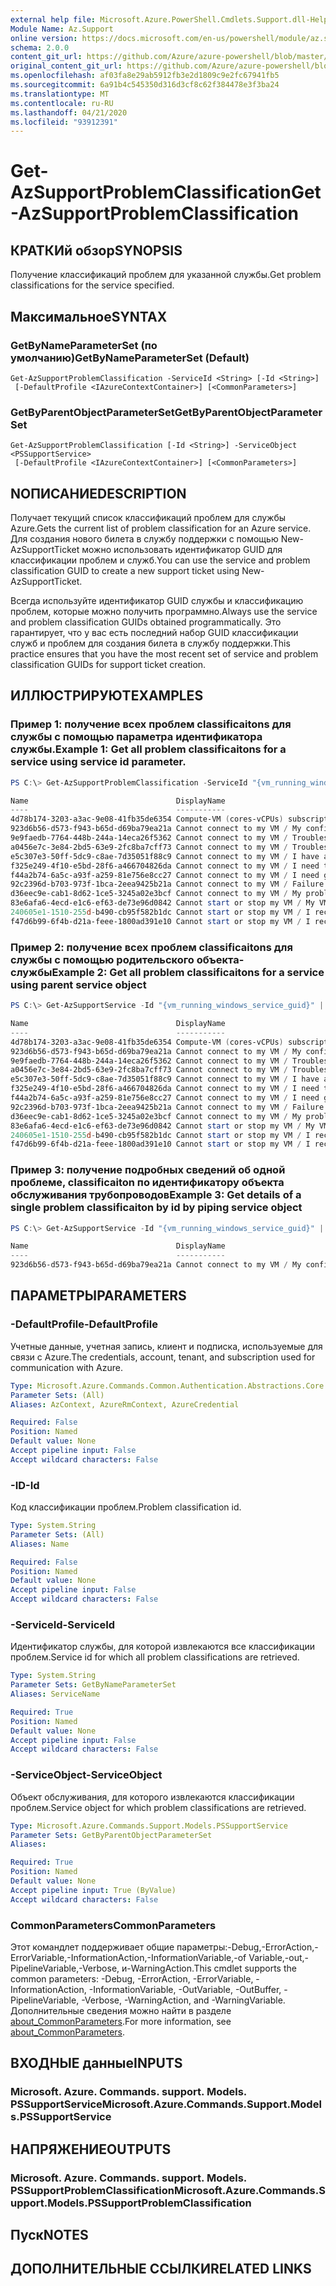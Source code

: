 ```yaml
---
external help file: Microsoft.Azure.PowerShell.Cmdlets.Support.dll-Help.xml
Module Name: Az.Support
online version: https://docs.microsoft.com/en-us/powershell/module/az.support/get-azsupportproblemclassification
schema: 2.0.0
content_git_url: https://github.com/Azure/azure-powershell/blob/master/src/Support/Support/help/Get-AzSupportProblemClassification.md
original_content_git_url: https://github.com/Azure/azure-powershell/blob/master/src/Support/Support/help/Get-AzSupportProblemClassification.md
ms.openlocfilehash: af03fa8e29ab5912fb3e2d1809c9e2fc67941fb5
ms.sourcegitcommit: 6a91b4c545350d316d3cf8c62f384478e3f3ba24
ms.translationtype: MT
ms.contentlocale: ru-RU
ms.lasthandoff: 04/21/2020
ms.locfileid: "93912391"
---
```

# <span data-ttu-id="fea95-101">Get-AzSupportProblemClassification</span><span class="sxs-lookup"><span data-stu-id="fea95-101">Get-AzSupportProblemClassification</span></span>

## <span data-ttu-id="fea95-102">КРАТКИй обзор</span><span class="sxs-lookup"><span data-stu-id="fea95-102">SYNOPSIS</span></span>
<span data-ttu-id="fea95-103">Получение классификаций проблем для указанной службы.</span><span class="sxs-lookup"><span data-stu-id="fea95-103">Get problem classifications for the service specified.</span></span>

## <span data-ttu-id="fea95-104">Максимальное</span><span class="sxs-lookup"><span data-stu-id="fea95-104">SYNTAX</span></span>

### <span data-ttu-id="fea95-105">GetByNameParameterSet (по умолчанию)</span><span class="sxs-lookup"><span data-stu-id="fea95-105">GetByNameParameterSet (Default)</span></span>
```
Get-AzSupportProblemClassification -ServiceId <String> [-Id <String>]
 [-DefaultProfile <IAzureContextContainer>] [<CommonParameters>]
```

### <span data-ttu-id="fea95-106">GetByParentObjectParameterSet</span><span class="sxs-lookup"><span data-stu-id="fea95-106">GetByParentObjectParameterSet</span></span>
```
Get-AzSupportProblemClassification [-Id <String>] -ServiceObject <PSSupportService>
 [-DefaultProfile <IAzureContextContainer>] [<CommonParameters>]
```

## <span data-ttu-id="fea95-107">NОПИСАНИЕ</span><span class="sxs-lookup"><span data-stu-id="fea95-107">DESCRIPTION</span></span>
<span data-ttu-id="fea95-108">Получает текущий список классификаций проблем для службы Azure.</span><span class="sxs-lookup"><span data-stu-id="fea95-108">Gets the current list of problem classification for an Azure service.</span></span> <span data-ttu-id="fea95-109">Для создания нового билета в службу поддержки с помощью New-AzSupportTicket можно использовать идентификатор GUID для классификации проблем и служб.</span><span class="sxs-lookup"><span data-stu-id="fea95-109">You can use the service and problem classification GUID to create a new support ticket using New-AzSupportTicket.</span></span>

<span data-ttu-id="fea95-110">Всегда используйте идентификатор GUID службы и классификацию проблем, которые можно получить программно.</span><span class="sxs-lookup"><span data-stu-id="fea95-110">Always use the service and problem classification GUIDs obtained programmatically.</span></span> <span data-ttu-id="fea95-111">Это гарантирует, что у вас есть последний набор GUID классификации служб и проблем для создания билета в службу поддержки.</span><span class="sxs-lookup"><span data-stu-id="fea95-111">This practice ensures that you have the most recent set of service and problem classification GUIDs for support ticket creation.</span></span>

## <span data-ttu-id="fea95-112">ИЛЛЮСТРИРУЮТ</span><span class="sxs-lookup"><span data-stu-id="fea95-112">EXAMPLES</span></span>

### <span data-ttu-id="fea95-113">Пример 1: получение всех проблем classificaitons для службы с помощью параметра идентификатора службы.</span><span class="sxs-lookup"><span data-stu-id="fea95-113">Example 1: Get all problem classificaitons for a service using service id parameter.</span></span>
```powershell
PS C:\> Get-AzSupportProblemClassification -ServiceId "{vm_running_windows_service_guid}"

Name                                 DisplayName
----                                 -----------
4d78b174-3203-a3ac-9e08-41fb35de6354 Compute-VM (cores-vCPUs) subscription limit increases
923d6b56-d573-f943-b65d-d69ba79ea21a Cannot connect to my VM / My configuration change impacted connectivity
9e9faedb-7764-448b-244a-14eca26f5362 Cannot connect to my VM / Troubleshoot my network security group (NSG)
a0456e7c-3e84-2bd5-63e9-2fc8ba7cff73 Cannot connect to my VM / Troubleshoot my VM firewall
e5c307e3-50ff-5dc9-c8ae-7d35051f88c9 Cannot connect to my VM / I have an issue with my public IP
f325e249-4f10-e5bd-28f6-a466704826da Cannot connect to my VM / I need to reset my password
f44a2b74-6a5c-a93f-a259-81e756e8cc27 Cannot connect to my VM / I need guidance with serial console access
92c2396d-b703-973f-1bca-2eea9425b21a Cannot connect to my VM / Failure to connect using RDP or SSH port
d36eec9e-cab1-8d62-1ce5-3245a02e3bcf Cannot connect to my VM / My problem is not listed above
83e6afa6-4ecd-e1c6-ef63-de73e96d0842 Cannot start or stop my VM / My VM will not start after a configuration change
240605e1-1510-255d-b490-cb95f582b1dc Cannot start or stop my VM / I received a disk related error
f47d6b99-6f4b-d21a-feee-1800ad391e10 Cannot start or stop my VM / I received an allocation failure
```

### <span data-ttu-id="fea95-114">Пример 2: получение всех проблем classificaitons для службы с помощью родительского объекта-службы</span><span class="sxs-lookup"><span data-stu-id="fea95-114">Example 2: Get all problem classificaitons for a service using parent service object</span></span>
```powershell
PS C:\> Get-AzSupportService -Id "{vm_running_windows_service_guid}" | Get-AzSupportProblemClassification 

Name                                 DisplayName
----                                 -----------
4d78b174-3203-a3ac-9e08-41fb35de6354 Compute-VM (cores-vCPUs) subscription limit increases
923d6b56-d573-f943-b65d-d69ba79ea21a Cannot connect to my VM / My configuration change impacted connectivity
9e9faedb-7764-448b-244a-14eca26f5362 Cannot connect to my VM / Troubleshoot my network security group (NSG)
a0456e7c-3e84-2bd5-63e9-2fc8ba7cff73 Cannot connect to my VM / Troubleshoot my VM firewall
e5c307e3-50ff-5dc9-c8ae-7d35051f88c9 Cannot connect to my VM / I have an issue with my public IP
f325e249-4f10-e5bd-28f6-a466704826da Cannot connect to my VM / I need to reset my password
f44a2b74-6a5c-a93f-a259-81e756e8cc27 Cannot connect to my VM / I need guidance with serial console access
92c2396d-b703-973f-1bca-2eea9425b21a Cannot connect to my VM / Failure to connect using RDP or SSH port
d36eec9e-cab1-8d62-1ce5-3245a02e3bcf Cannot connect to my VM / My problem is not listed above
83e6afa6-4ecd-e1c6-ef63-de73e96d0842 Cannot start or stop my VM / My VM will not start after a configuration change
240605e1-1510-255d-b490-cb95f582b1dc Cannot start or stop my VM / I received a disk related error
f47d6b99-6f4b-d21a-feee-1800ad391e10 Cannot start or stop my VM / I received an allocation failure
```

### <span data-ttu-id="fea95-115">Пример 3: получение подробных сведений об одной проблеме, classificaiton по идентификатору объекта обслуживания трубопроводов</span><span class="sxs-lookup"><span data-stu-id="fea95-115">Example 3: Get details of a single problem classificaiton by id by piping service object</span></span>
```powershell
PS C:\> Get-AzSupportService -Id "{vm_running_windows_service_guid}" | Get-AzSupportProblemClassification -Id 923d6b56-d573-f943-b65d-d69ba79ea21a

Name                                 DisplayName
----                                 -----------
923d6b56-d573-f943-b65d-d69ba79ea21a Cannot connect to my VM / My configuration change impacted connectivity
```

## <span data-ttu-id="fea95-116">ПАРАМЕТРЫ</span><span class="sxs-lookup"><span data-stu-id="fea95-116">PARAMETERS</span></span>

### <span data-ttu-id="fea95-117">-DefaultProfile</span><span class="sxs-lookup"><span data-stu-id="fea95-117">-DefaultProfile</span></span>
<span data-ttu-id="fea95-118">Учетные данные, учетная запись, клиент и подписка, используемые для связи с Azure.</span><span class="sxs-lookup"><span data-stu-id="fea95-118">The credentials, account, tenant, and subscription used for communication with Azure.</span></span>

```yaml
Type: Microsoft.Azure.Commands.Common.Authentication.Abstractions.Core.IAzureContextContainer
Parameter Sets: (All)
Aliases: AzContext, AzureRmContext, AzureCredential

Required: False
Position: Named
Default value: None
Accept pipeline input: False
Accept wildcard characters: False
```

### <span data-ttu-id="fea95-119">-ID</span><span class="sxs-lookup"><span data-stu-id="fea95-119">-Id</span></span>
<span data-ttu-id="fea95-120">Код классификации проблем.</span><span class="sxs-lookup"><span data-stu-id="fea95-120">Problem classification id.</span></span>

```yaml
Type: System.String
Parameter Sets: (All)
Aliases: Name

Required: False
Position: Named
Default value: None
Accept pipeline input: False
Accept wildcard characters: False
```

### <span data-ttu-id="fea95-121">-ServiceId</span><span class="sxs-lookup"><span data-stu-id="fea95-121">-ServiceId</span></span>
<span data-ttu-id="fea95-122">Идентификатор службы, для которой извлекаются все классификации проблем.</span><span class="sxs-lookup"><span data-stu-id="fea95-122">Service id for which all problem classifications are retrieved.</span></span>

```yaml
Type: System.String
Parameter Sets: GetByNameParameterSet
Aliases: ServiceName

Required: True
Position: Named
Default value: None
Accept pipeline input: False
Accept wildcard characters: False
```

### <span data-ttu-id="fea95-123">-ServiceObject</span><span class="sxs-lookup"><span data-stu-id="fea95-123">-ServiceObject</span></span>
<span data-ttu-id="fea95-124">Объект обслуживания, для которого извлекаются классификации проблем.</span><span class="sxs-lookup"><span data-stu-id="fea95-124">Service object for which problem classifications are retrieved.</span></span>

```yaml
Type: Microsoft.Azure.Commands.Support.Models.PSSupportService
Parameter Sets: GetByParentObjectParameterSet
Aliases:

Required: True
Position: Named
Default value: None
Accept pipeline input: True (ByValue)
Accept wildcard characters: False
```

### <span data-ttu-id="fea95-125">CommonParameters</span><span class="sxs-lookup"><span data-stu-id="fea95-125">CommonParameters</span></span>
<span data-ttu-id="fea95-126">Этот командлет поддерживает общие параметры:-Debug,-ErrorAction,-ErrorVariable,-InformationAction,-InformationVariable,-of Variable,-out,-PipelineVariable,-Verbose, и-WarningAction.</span><span class="sxs-lookup"><span data-stu-id="fea95-126">This cmdlet supports the common parameters: -Debug, -ErrorAction, -ErrorVariable, -InformationAction, -InformationVariable, -OutVariable, -OutBuffer, -PipelineVariable, -Verbose, -WarningAction, and -WarningVariable.</span></span> <span data-ttu-id="fea95-127">Дополнительные сведения можно найти в разделе [about_CommonParameters](http://go.microsoft.com/fwlink/?LinkID=113216).</span><span class="sxs-lookup"><span data-stu-id="fea95-127">For more information, see [about_CommonParameters](http://go.microsoft.com/fwlink/?LinkID=113216).</span></span>

## <span data-ttu-id="fea95-128">ВХОДНЫЕ данные</span><span class="sxs-lookup"><span data-stu-id="fea95-128">INPUTS</span></span>

### <span data-ttu-id="fea95-129">Microsoft. Azure. Commands. support. Models. PSSupportService</span><span class="sxs-lookup"><span data-stu-id="fea95-129">Microsoft.Azure.Commands.Support.Models.PSSupportService</span></span>

## <span data-ttu-id="fea95-130">НАПРЯЖЕНИЕ</span><span class="sxs-lookup"><span data-stu-id="fea95-130">OUTPUTS</span></span>

### <span data-ttu-id="fea95-131">Microsoft. Azure. Commands. support. Models. PSSupportProblemClassification</span><span class="sxs-lookup"><span data-stu-id="fea95-131">Microsoft.Azure.Commands.Support.Models.PSSupportProblemClassification</span></span>

## <span data-ttu-id="fea95-132">Пуск</span><span class="sxs-lookup"><span data-stu-id="fea95-132">NOTES</span></span>

## <span data-ttu-id="fea95-133">ДОПОЛНИТЕЛЬНЫЕ ССЫЛКИ</span><span class="sxs-lookup"><span data-stu-id="fea95-133">RELATED LINKS</span></span>
